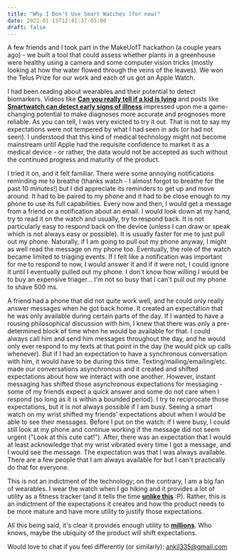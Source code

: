 ```yaml
---
title: "Why I Don't Use Smart Watches (for now)"
date: 2022-01-15T12:41:37-05:00
draft: false
---
```


A few friends and I took part in the MakeUofT hackathon (a couple years ago) - we built a tool that could assess whether plants in a greenhouse were healthy using a camera and some computer vision tricks (mostly looking at how the water flowed through the veins of the leaves). We won the Telus Prize for our work and each of us got an Apple Watch.  

I had been reading about wearables and their potential to detect biomarkers. Videos like **[Can you really tell if a kid is lying](https://www.youtube.com/watch?v=6diqpGKOvic&ab_channel=TED)** and posts like **[Smartwatch can detect early signs of illness](https://med.stanford.edu/news/all-news/2020/12/smartwatch-can-detect-early-signs-of-illness.html)** impressed upon me a game-changing potential to make diagnoses more accurate and prognoses more reliable. As you can tell, I was very exicted to try it out. That is not to say my expectations were not tempered by what I had seen in ads (or had not seen). I understood that this kind of medical technology might not become mainstream until Apple had the requisite confidence to market it as a medical device - or rather, the data would not be accepted as such without the continued progress and maturity of the product. 

I tried it on, and it felt familiar. There were some annoying notifications reminding me to breathe (thanks watch - I almost forgot to breathe for the past 10 minutes!) but I did appreciate its reminders to get up and move around. It had to be paired to my phone and it had to be close enough to my phone to use its full capabilities. Every now and then, I would get a message from a friend or a notification about an email. I would look down at my hand, try to read it on the watch and usually, try to respond back. It is not particularly easy to respond back on the device (unless I can draw or speak which is not always easy or possible). It is usually faster for me to just pull out my phone. Naturally, if I am going to pull out my phone anyway, I might as well read the message on my phone too. Eventually, the role of the watch became limited to triaging events. If I felt like a notification was important for me to respond to now, I would answer it and if it were not, I could ignore it until I eventually pulled out my phone. I don't know how willing I would be to buy an expensive triager... I'm not so busy that I can't pull out my phone to shave 500 ms.

A friend had a phone that did not quite work well, and he could only really answer messages when he got back home. It created an expectation that he was only available during certain parts of the day. If I wanted to have a rousing philosophical discussion with him, I knew that there was only a pre-determined block of time when he would be available for that. I could always call him and send him messages throughout the day, and he would only ever respond to my texts at that point in the day (he would pick up calls whenever). But if I had an expectation to have a synchronous conversation with him, it would have to be during this time. Texting/mailing/emailing/etc. made our conversations asynchronous and it created and shifted expectations about how we interact with one another. However, instant messaging has shifted those asynchronous expectations for messaging - some of my friends expect a quick answer and some do not care when I respond (so long as it is within a bounded period). I try to reciprocate those expectations, but it is not always possible if I am busy. Seeing a smart watch on my wrist shifted my friends' expectations about when I would be able to see their messages. Before I put on the watch: if I were busy, I could still look at my phone and continue working if the message did not seem urgent ("Look at this cute cat!"). After, there was an expectation that I would at least acknowledge that my wrist vibrated every time I got a message, and I would see the message. The expectation was that I was always available. There are a few people that I am always available for but I can't practically do that for everyone.

This is not an indictment of the technology; on the contrary, I am a big fan of wearables.  I wear the watch when I go hiking and it provides a lot of utility as a fitness tracker (and it tells the time **[unlike this](https://youtu.be/AzGePmv0GD8?t=45)** :P). Rather, this is an indictment of the expectations it creates and how the product needs to be more mature and have more utility to justify those expectations.   

All this being said, it's clear it provides enough utility to **[millions](https://www.macworld.co.uk/news/how-many-apple-watches-sold-3801687/)**. Who knows, maybe the ubiquity of the product will shift expectations. 

Would love to chat if you feel differently (or similarly): <ankil335@gmail.com>


